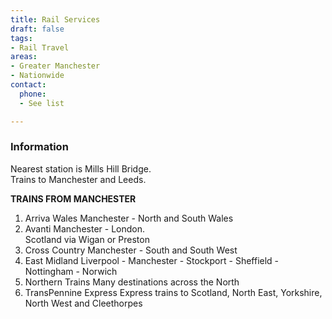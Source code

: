 ```yaml
---
title: Rail Services
draft: false
tags:
- Rail Travel
areas:
- Greater Manchester
- Nationwide
contact:
  phone:
  - See list

---
```

### Information
Nearest station is Mills Hill Bridge.  
Trains to Manchester and Leeds.

**TRAINS FROM MANCHESTER**  
1. Arriva Wales   Manchester - North and South Wales
2. Avanti   Manchester - London.  
Scotland via Wigan or Preston
3. Cross Country  Manchester - South and South West
4. East Midland  Liverpool - Manchester - Stockport - Sheffield - Nottingham - Norwich
5. Northern Trains  Many destinations across the North
6. TransPennine Express  Express trains to Scotland, North East, Yorkshire, North West and Cleethorpes